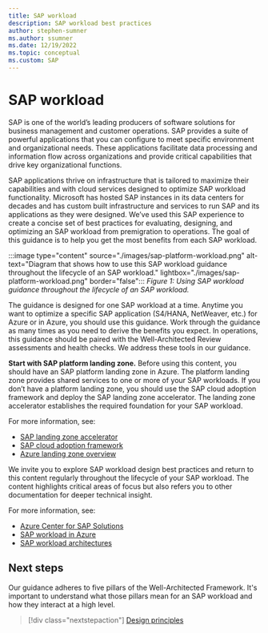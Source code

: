 ```yaml
---
title: SAP workload 
description: SAP workload best practices
author: stephen-sumner
ms.author: ssumner
ms.date: 12/19/2022
ms.topic: conceptual
ms.custom: SAP
---
```


# SAP workload

SAP is one of the world’s leading producers of software solutions for business management and customer operations. SAP provides a suite of powerful applications that you can configure to meet specific environment and organizational needs. These applications facilitate data processing and information flow across organizations and provide critical capabilities that drive key organizational functions.

SAP applications thrive on infrastructure that is tailored to maximize their capabilities and with cloud services designed to optimize SAP workload functionality. Microsoft has hosted SAP instances in its data centers for decades and has custom built infrastructure and services to run SAP and its applications as they were designed. We’ve used this SAP experience to create a concise set of best practices for evaluating, designing, and optimizing an SAP workload from premigration to operations. The goal of this guidance is to help you get the most benefits from each SAP workload.

:::image type="content" source="./images/sap-platform-workload.png" alt-text="Diagram that shows how to use this SAP workload guidance throughout the lifecycle of an SAP workload." lightbox="./images/sap-platform-workload.png" border="false":::
*Figure 1: Using SAP workload guidance throughout the lifecycle of an SAP workload.*

The guidance is designed for one SAP workload at a time. Anytime you want to optimize a specific SAP application (S4/HANA, NetWeaver, etc.) for Azure or in Azure, you should use this guidance. Work through the guidance as many times as you need to derive the benefits you expect. In operations, this guidance should be paired with the Well-Architected Review assessments and health checks. We address these tools in our guidance.

**Start with SAP platform landing zone.** Before using this content, you should have an SAP platform landing zone in Azure. The platform landing zone provides shared services to one or more of your SAP workloads. If you don’t have a platform landing zone, you should use the SAP cloud adoption framework and deploy the SAP landing zone accelerator. The landing zone accelerator establishes the required foundation for your SAP workload.

For more information, see:

- [SAP landing zone accelerator](/azure/cloud-adoption-framework/scenarios/sap/enterprise-scale-landing-zone)
- [SAP cloud adoption framework](/azure/cloud-adoption-framework/scenarios/sap/)
- [Azure landing zone overview](/azure/cloud-adoption-framework/ready/landing-zone/)

We invite you to explore SAP workload design best practices and return to this content regularly throughout the lifecycle of your SAP workload. The content highlights critical areas of focus but also refers you to other documentation for deeper technical insight.

For more information, see:

- [Azure Center for SAP Solutions](/azure/center-sap-solutions/overview)
- [SAP workload in Azure](/azure/virtual-machines/workloads/sap/get-started)
- [SAP workload architectures](/azure/architecture/reference-architectures/sap/sap-overview)

## Next steps

Our guidance adheres to five pillars of the Well-Architected Framework. It's important to understand what those pillars mean for an SAP workload and how they interact at a high level.

> [!div class="nextstepaction"]
> [Design principles](design-principles.md)
